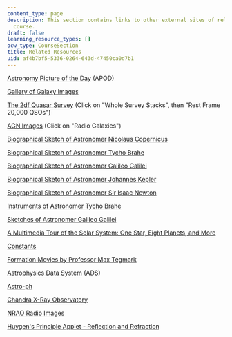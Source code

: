 ```yaml
---
content_type: page
description: This section contains links to other external sites of relevance to the
  course.
draft: false
learning_resource_types: []
ocw_type: CourseSection
title: Related Resources
uid: af4b7bf5-5336-0264-643d-47450ca0d7b1
---
```

[Astronomy Picture of the Day](http://antwrp.gsfc.nasa.gov/apod/astropix.html) (APOD)

[Gallery of Galaxy Images](https://web.archive.org/web/20060721031258/http://www.noao.edu/outreach/aop/observers/galaxy.html)

[The 2df Quasar Survey](http://www.2dfgrs.net/) (Click on "Whole Survey Stacks", then "Rest Frame 20,000 QSOs")

[AGN Images](https://heasarc.gsfc.nasa.gov/docs/cgro/images/epo/gallery/agns/) (Click on "Radio Galaxies")

[Biographical Sketch of Astronomer Nicolaus Copernicus](http://www.phy.hr/~dpaar/fizicari/xcopern.html)

[Biographical Sketch of Astronomer Tycho Brahe](http://galileo.rice.edu/sci/brahe.html)

[Biographical Sketch of Astronomer Galileo Galilei](http://galileo.imss.firenze.it/)

[Biographical Sketch of Astronomer Johannes Kepler](http://www.phy.hr/~dpaar/fizicari/xkepler.html)

[Biographical Sketch of Astronomer Sir Isaac Newton](http://www.phy.hr/~dpaar/fizicari/xnewton.html)

[Instruments of Astronomer Tycho Brahe](http://www.juliantrubin.com/bigten/tycho_brahe.html)

[Sketches of Astronomer Galileo Galilei](https://www.pinterest.com/pin/631489179001095449/)

[A Multimedia Tour of the Solar System: One Star, Eight Planets, and More](http://nineplanets.org/)

[Constants](http://www.chemie.fu-berlin.de/chemistry/general/constants_en.html)

[Formation Movies by Professor Max Tegmark](http://en.wikipedia.org/wiki/Stuart_Hameroff)

[Astrophysics Data System](http://adsabs.harvard.edu/abstract_service.html) (ADS)

[Astro-ph](http://arxiv.org/list/astro-ph/recent)

[Chandra X-Ray Observatory](http://chandra.harvard.edu/photo/)

[NRAO Radio Images](http://www.cv.nrao.edu/%7Eabridle/images.htm)

[Huygen's Principle Applet - Reflection and Refraction](https://www.walter-fendt.de/html5/phen/refractionhuygens_en.htm)